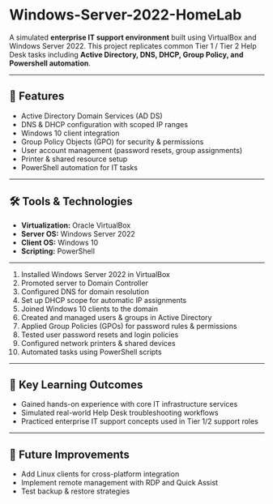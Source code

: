 # Windows-Server-2022-HomeLab
A simulated **enterprise IT support environment** built using VirtualBox and Windows Server 2022.
This project replicates common Tier 1 / Tier 2 Help Desk tasks including **Active Directory, DNS, DHCP, Group Policy, and Powershell automation**.

---

## 🚀 Features
- Active Directory Domain Services (AD DS)
- DNS & DHCP configuration with scoped IP ranges
- Windows 10 client integration
- Group Policy Objects (GPO) for security & permissions
- User account management (password resets, group assignments)
- Printer & shared resource setup
- PowerShell automation for IT tasks

---

## 🛠️ Tools & Technologies
- **Virtualization:** Oracle VirtualBox  
- **Server OS:** Windows Server 2022  
- **Client OS:** Windows 10  
- **Scripting:** PowerShell

---

1. Installed Windows Server 2022 in VirtualBox
2. Promoted server to Domain Controller
3. Configured DNS for domain resolution
4. Set up DHCP scope for automatic IP assignments
5. Joined Windows 10 clients to the domain
6. Created and managed users & groups in Active Directory
7. Applied Group Policies (GPOs) for password rules & permissions
8. Tested user password resets and login policies
9. Configured network printers & shared devices
10. Automated tasks using PowerShell scripts

---

## 🔑 Key Learning Outcomes
- Gained hands-on experience with core IT infrastructure services
- Simulated real-world Help Desk troubleshooting workflows
- Practiced enterprise IT support concepts used in Tier 1/2 support roles

---

## 📌 Future Improvements
- Add Linux clients for cross-platform integration
- Implement remote management with RDP and Quick Assist
- Test backup & restore strategies
